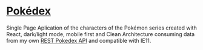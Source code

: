 <h1> <img src="" /><a href="https://pokedex.giodelabarrera.vercel.app" alt="Pokédex">Pokédex</a> </h1>

Single Page Aplication of the characters of the Pokémon series created with React, dark/light mode, mobile first and Clean Architecture consuming data from my own [REST Pokedex API](https://github.com/giodelabarrera/pokedex-api) and compatible with IE11.
